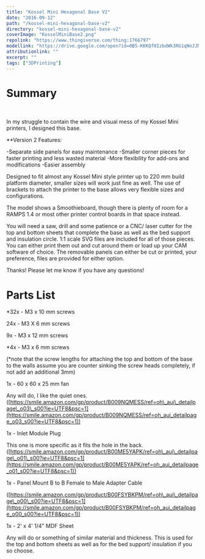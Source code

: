 ```yaml
---
title: "Kossel Mini Hexagonal Base V2"
date: "2016-09-12"
path: "/kossel-mini-hexagonal-base-v2"
directory: "kossel-mini-hexagonal-base-v2"
coverImage: "KosselMiniBase2.png"
repolink: "https://www.thingiverse.com/thing:1766797"
modellink: "https://drive.google.com/open?id=0B5-KKKQf0IzbdWk3RG1qNnJJNHc"
attributionlink: ""
excerpt: ""
tags: ["3DPrinting"]
---
```


# Summary

 

In my struggle to contain the wire and visual mess of my Kossel Mini printers, I designed this base.

\*\*Version 2 Features:

\-Separate side panels for easy maintenance -Smaller corner pieces for faster printing and less wasted material -More flexibility for add-ons and modifications -Easier assembly

Designed to fit almost any Kossel Mini style printer up to 220 mm build platform diameter, smaller sizes will work just fine as well. The use of brackets to attach the printer to the base allows very flexible sizes and configurations.

The model shows a Smoothieboard, though there is plenty of room for a RAMPS 1.4 or most other printer control boards in that space instead.

You will need a saw, drill and some patience or a CNC/ laser cutter for the top and bottom sheets that complete the base as well as the bed support and insulation circle. 1:1 scale SVG files are included for all of those pieces. You can either print them out and cut around them or load up your CAM software of choice. The removable panels can either be cut or printed, your preference, files are provided for either option.

Thanks! Please let me know if you have any questions!

# Parts List

\*32x - M3 x 10 mm screws

24x - M3 X 6 mm screws

9x - M3 x 12 mm screws

\*4x - M3 x 6 mm screws

(\*note that the screw lengths for attaching the top and bottom of the base to the walls assume you are counter sinking the screw heads completely, if not add an additional 3mm)

1x - 60 x 60 x 25 mm fan

Any will do, I like the quiet ones. ([https://smile.amazon.com/gp/product/B009NQMESS/ref=oh\_aui\_detailpage\_o03\_s00?ie=UTF8&psc=1](https://smile.amazon.com/gp/product/B009NQMESS/ref=oh_aui_detailpage_o03_s00?ie=UTF8&psc=1))

1x - Inlet Module Plug

This one is more specific as it fits the hole in the back. ([https://smile.amazon.com/gp/product/B00ME5YAPK/ref=oh\_aui\_detailpage\_o01\_s00?ie=UTF8&psc=1](https://smile.amazon.com/gp/product/B00ME5YAPK/ref=oh_aui_detailpage_o01_s00?ie=UTF8&psc=1))

1x - Panel Mount B to B Female to Male Adapter Cable

([https://smile.amazon.com/gp/product/B00FSYBKPM/ref=oh\_aui\_detailpage\_o00\_s00?ie=UTF8&psc=1](https://smile.amazon.com/gp/product/B00FSYBKPM/ref=oh_aui_detailpage_o00_s00?ie=UTF8&psc=1))

1x - 2' x 4' 1/4" MDF Sheet

Any will do or something of similar material and thickness. This is used for the top and bottom sheets as well as for the bed support/ insulation if you so choose.
